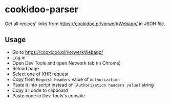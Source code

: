 # cookidoo-parser
Get all recipes' links from https://cookidoo.pl/vorwerkWebapp/ in JSON file.

## Usage

- Go to https://cookidoo.pl/vorwerkWebapp/
- Log in
- Open Dev Tools and open Network tab (in Chrome)
- Reload page
- Select one of XHR request
- Copy from `Request Headers` value of `Authorization`
- Paste it into script instead of `[Authorization headers value]` string
- Copy all code to clipboard
- Paste code in Dev Tools's console


